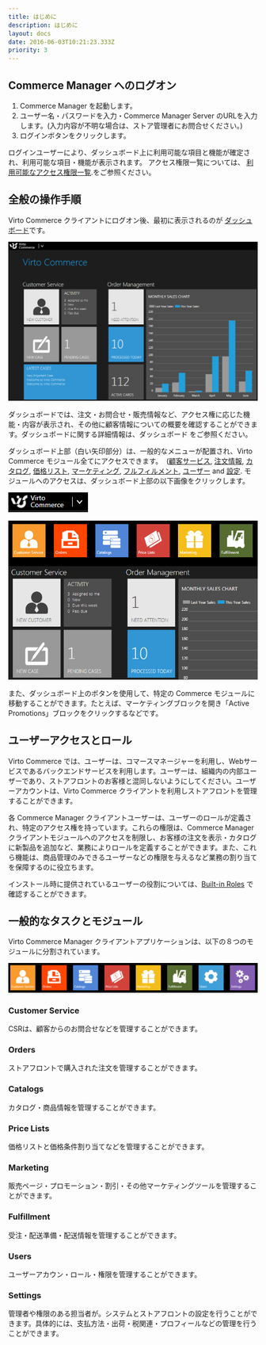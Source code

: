 ```yaml
---
title: はじめに
description: はじめに
layout: docs
date: 2016-06-03T10:21:23.333Z
priority: 3
---
```

## Commerce Manager へのログオン

1. Commerce Manager を起動します。
2. ユーザー名・パスワードを入力・Commerce Manager Server のURLを入力します。(入力内容が不明な場合は、ストア管理者にお問合せください。)
3. ログインボタンをクリックします。

ログインユーザーにより、ダッシュボード上に利用可能な項目と機能が確定され、利用可能な項目・機能が表示されます。
アクセス権限一覧については、 [利用可能なアクセス権限一覧](docs/vc111userguide-jp/users-management-roles-and-role-assignment/available-permissions).をご参照ください。

## 全般の操作手順

Virto Commerce クライアントにログオン後、最初に表示されるのが [ダッシュボード](docs/vc111userguide-jp/dashboard)です。

![](../../assets/images/docs/navigation.png)

ダッシュボードでは、注文・お問合せ・販売情報など、アクセス権に応じた機能・内容が表示され、その他に顧客情報についての概要を確認することができます。ダッシュボードに関する詳細情報は、ダッシュボード をご参照ください。

ダッシュボード上部（白い矢印部分）は、一般的なメニューが配置され、Virto Commerce モジュール全てにアクセスできます。
 ([顧客サービス](docs/vc111userguide-jp/customer-service), [注文情報](docs/vc111userguide-jp/order-management), [カタログ](docs/vc111userguide-jp/merchandise-management), [価格リスト](docs/vc111userguide-jp/price-lists), [マーケティング](docs/vc111userguide-jp/marketing), [フルフィルメント](docs/vc111userguide-jp/fulfillment), [ユーザー](docs/vc111userguide-jp/users-management-roles-and-role-assignment) and [設定](docs/vc111userguide-jp/settings). モジュールへのアクセスは、ダッシュボード上部の以下画像をクリックします。

![](../../assets/images/docs/arrow.png)

![](../../assets/images/docs/navigation-blocks.PNG)

また、ダッシュボード上のボタンを使用して、特定の Commerce モジュールに移動することができます。たとえば、マーケティングブロックを開き「Active Promotions」ブロックをクリックするなどです。

## ユーザーアクセスとロール

Virto Commerce では、ユーザーは、コマースマネージャーを利用し、Webサービスであるバックエンドサービスを利用します。ユーザーは、組織内の内部ユーザーであり、ストアフロントのお客様と混同しないようにしてください。ユーザーアカウントは、Virto Commerce クライアントを利用しストアフロントを管理することができます。

各 Commerce Manager クライアントユーザーは、ユーザーのロールが定義され、特定のアクセス権を持っています。これらの権限は、Commerce Manager クライアントモジュールへのアクセスを制限し、お客様の注文を表示・カタログに新製品を追加など、業務によりロールを定義することができます。また、これら機能は、商品管理のみできるユーザーなどの権限を与えるなど業務の割り当てを保障するのに役立ちます。

インストール時に提供されているユーザーの役割については、[Built-in Roles](docs/vc111userguide-jp/users-management-roles-and-role-assignment) で確認することができます。

## 一般的なタスクとモジュール

Virto Commerce Manager クライアントアプリケーションは、以下の８つのモジュールに分割されています。 

![](../../assets/images/docs/modules.PNG)

### Customer Service

CSRは、顧客からのお問合せなどを管理することができます。

### Orders

ストアフロントで購入された注文を管理することができます。

### Catalogs

カタログ・商品情報を管理することができます。

### Price Lists

価格リストと価格条件割り当てなどを管理することができます。

### Marketing

販売ページ・プロモーション・割引・その他マーケティングツールを管理することができます。

### Fulfillment

受注・配送準備・配送情報を管理することができます。

### Users

ユーザーアカウン・ロール・権限を管理することができます。

### Settings

管理者や権限のある担当者が。システムとストアフロントの設定を行うことができます。具体的には、支払方法・出荷・税関連・プロフィールなどの管理を行うことができます。